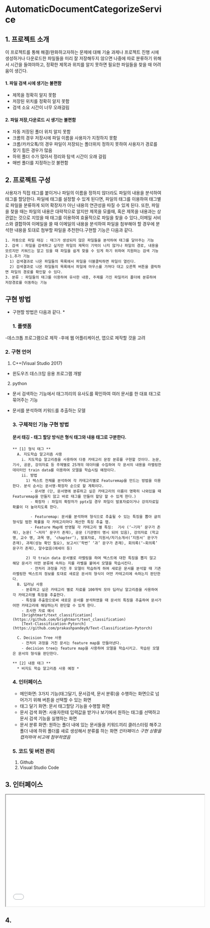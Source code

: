 # AutomaticDocumentCategorizeService

## 1. 프로젝트 소개
  이 프로젝트를 통해 해결/완화하고자하는 문제에 대해 기술
  과제나 프로젝트 진행 시에 생성하거나 다운로드한 파일들을 미리 잘 저장해두지 않으면 나중에 따로 분류하기 위해서 시간을 들여야하고, 정확한 제목과 위치를 알지 못하면 필요한 파일들을 찾을 때 어려움이 생긴다.

#### 1. 파일 검색 시에 생기는 불편함
  - 제목을 정확히 알지 못함
  - 저장된 위치를 정확히 알지 못함
  - 검색 소요 시간이 너무 오래걸림
  
#### 2. 파일 저장,다운로드 시 생기는 불편함 
  - 자동 저장된 폴더 위치 알지 못함
  - 크롬의 경우 저장시에 파일 이름을 사용자가 지정하지 못함
  - 크롬/카카오톡/의 경우 파일이 저장되는 폴더위치 정하지 못하여 사용자가 경로를 찾기 힘든 경우가 많음
  - 하위 폴더 수가 많아서 정리와 탐색 시간이 오래 걸림
  - 매번 폴더를 지정하는것 불편함
  
## 2. 프로젝트 구성
  사용자가 직접 태그를 붙이거나 파일의 이름을 정하지 않더라도 파일의 내용을 분석하여 태그를 할당한다. 파일에 태그를 설정할 수 있게 된다면, 파일의 태그를 이용하여 태그별로 파일을 분류하게 되어 확장자가 아닌 내용의 연관성을 따질 수 있게 된다. 또한, 파일을 찾을 때는 파일의 내용은 대략적으로 알지만 제목을 모를때, 혹은 제목을 내용과는 상관없는 것으로 지었을 때 태그를 이용하여 효율적으로 파일을 찾을 수 있다.,이메일 서비스와 결합하여 이메일을 쓸 때 이메일의 내용을 분석하여 파일을 첨부해야 할 경우에 분석한 내용을 토대로 첨부할 파일을 추천한다.구현할 기능은 다음과 같다.
  
    1. 자동으로 파일 태깅 : 태그가 생성되지 않은 파일들을 분석하여 태그를 달아주는 기능
    2. 검색 : 파일을 검색하고 싶지만 파일의 제목이 기억이 나지 않거나 파일의 경로, 내용을 모르지만 키워드는 알고 있을 때 파일을 쉽게 찾을 수 있게 하기 위하여 지원하는 검색 기능
    2-1.추가 기능
      1) 검색결과로 나온 파일들의 목록에서 파일을 더블클릭하면 파일이 열린다.
      2) 검색결과로 나온 파일들의 목록에서 파일에 마우스를 가져다 대고 오른쪽 버튼을 클릭하면 파일의 경로를 확인할 수 있다.
    3. 분류 : 파일들의 태그를 이용하여 유사한 내용, 주제를 가진 파일끼리 폴더에 분류하여 저장경로를 이동하는 기능
    
## 구현 방법

* 구현할 방법은 다음과 같다. *

  ### 1. 플랫폼
-데스크톱 프로그램으로 제작
-후에 웹 어플리케이션, 앱으로 제작할 것을 고려

  ### 2. 구현 언어
1) C++(Visual Studio 2017)
- 윈도우즈 데스크탑 응용 프로그램 개발
2) python 
- 문서 검색하는 기능에서 태그끼리의 유사도를 확인하여 여러 문서를 한 대표 태그로 묶어주는 기능
- 문서를 분석하여 키워드를 추출하는 모델

  ### 3. 구체적인 기능 구현 방법

    #### 문서 태깅 - 태그 할당 방식은 형식 태그와 내용 태그로 구분한다.
      ** [1] 형식 태그 **
        A. 지도학습 알고리즘 사용
          i. 지도학습 알고리즘을 사용하여 다중 카테고리 문장 분류를 구현할 것이다. 논문, 기사, 공문, 강의자료 등 주제별로 25개의 데이터를 수집하여 각 문서의 내용을 라벨링한 데이터인 train data를 이용하여 모델을 학습시킬 예정이다.
          ii. 방법
            1) 텍스트 전체를 분석하여 각 카테고리별로 Featuremap을 만드는 방법을 이용한다. 분석 순서는 문서명-확장자 순으로 할 계획이다. 
              - 문서명 (단, 문서명에 분류하고 싶은 카테고리의 이름이 명확히 나와있을 때 Featuremap을 만들지 않고 바로 태그를 만들어 할당 할 수 있게 한다.)
              - 확장자 : 파일의 확장자가 pptx일 경우 파일이 발표자료이거나 강의자료일 확률이 더 높아지도록 한다.

              - Featuremap: 문서를 분석하여 형식으로 추출될 수 있는 특징을 뽑아 글의 형식일 법한 확률을 각 카테고리마다 계산한 특징 추출 맵.
              - Feature Map에 반영될 각 카테고리 별 특징:  기사 (‘~기자’ 문구가 존재), 논문( ‘~저자’ 문구가 존재), 공문 (기관명이 명시 되어 있음), 강의자료 (학교 명, 교수 명, 과목 명, ‘chapter’), 발표자료, 지원서/자기소개서(‘지원서’ 문구가 존재), 과제(성능 확인 필요), 보고서(‘학번’ ‘과’ 문구가 존재), 회의록(‘~회의록’ 문구가 존재), 알수없음(에세이 등)
              
            2) 각 train data 문서별로 라벨링을 하여 텍스트에 대한 특징을 뽑지 않고 해당 문서가 어떤 분류에 속하는 지를 라벨을 붙여서 모델을 학습시킨다.
              - 전처리 과정을 거친 후 모델이 학습하게 하여 새로운 문서를 분석할 때 기존 라벨링한 텍스트의 정보를 토대로 새로운 문서의 형식이 어떤 카테고리에 속하는지 판단한다.
        B. 딥러닝 사용
          - 분류하고 싶은 카테고리 별로 자료를 100개씩 모아 딥러닝 알고리즘을 사용하여 각 카테고리별 특징을 추출한다.
          - 특징을 추출함으로써 새로운 문서를 분석하였을 때 문서의 특징을 추출하여 문서가 어떤 카테고리에 해당하는지 판단할 수 있게 한다.
          - 조사한 자료 예시
          [brightmart/text_classification](https://github.com/brightmart/text_classification)
          [Text-Classification-Pytorch](https://github.com/prakashpandey9/Text-Classification-Pytorch)

        C. Decision Tree 사용
          - 전처리 과정을 거친 문서는 feature map을 만들어낸다.
          - decision tree는 feature map을 사용하여 모델을 학습시키고. 학습된 모델은 문서의 형식을 판단한다. 

      ** [2] 내용 태그 **
        * 비지도 학습 알고리즘 사용 예정 *

  ### 4. 인터페이스 
    - 메인화면: 3가지 기능(태그달기, 문서검색, 문서 분류)을 수행하는 화면으로 넘어가기 위해 버튼을 선택할 수 있는 화면
    - 태그 달기 화면: 문서 태그할당 기능을 수행할 화면
    - 문서 검색 화면: 사용자한테 입력값을 받거나 보기에서 원하는 태그를 선택하고 문서 검색 기능을 실행하는 화면
    - 문서 분류 화면: 원하는 폴더 내에 있는 문서들을 키워드끼리 클러스터링 해주고 폴더 내에 하위 폴더를 새로 생성해서 분류를 하는 화면
    *인터페이스 구현 상황을 캡처하여 비고에 첨부하였음* 

  ### 5. 코드 및 버전 관리
    1) Github
    2) Visual Studio Code

## 3. 인터페이스
  <iframe width="640" height="360" src="youtube url 넣기"></iframe>
  
## 4. 








